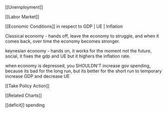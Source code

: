 [[Unemployment]]

[[Labor Market]]

[[Economic Conditions]] in respect to GDP | UE | Inflation

Classical economy - hands off, leave the economy to struggle, and when it comes back, over time the economy becomes stronger. 

keynesian economy - hands on, it works for the moment not the future, social, it fixes the gdp and UE but it highers the inflation rate.

when economy is depressed, you SHOULDN'T increase gov spending, because its bad for the long run, but its better for the short run to temporary increase GDP and decrease UE

[[Take Policy Action]]

[[Related Charts]]

[[deficit]] spending